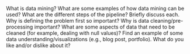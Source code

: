 What is data mining? What are some examples of how data mining can be used?
What are the different steps of the pipeline? Briefly discuss each.
Why is defining the problem first so important?
Why is data cleaning/pre-processing important? What are some aspects of data that need to be cleaned (for example, dealing with null values)?
Find an example of some data understanding/visualizations (e.g., blog post, portfolio). What do you like and/or dislike about it?
